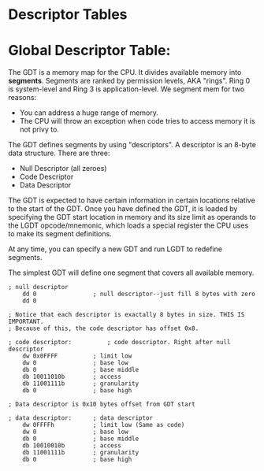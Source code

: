 Descriptor Tables
=================

Global Descriptor Table:
========================

The GDT is a memory map for the CPU.
It divides available memory into __segments__.
Segments are ranked by permission levels, AKA "rings".
Ring 0 is system-level and Ring 3 is application-level.
We segment mem for two reasons:

- You can address a huge range of memory.
- The CPU will throw an exception when code tries to access memory it is not
  privy to.


The GDT defines segments by using "descriptors".
A descriptor is an 8-byte data structure. There are three:

- Null Descriptor (all zeroes)
- Code Descriptor
- Data Descriptor

The GDT is expected to have certain information in certain locations relative
to the start of the GDT. Once you have defined the GDT, it is loaded by
specifying the GDT start location in memory and its size limit as operands to
the LGDT opcode/mnemonic, which loads a special register the CPU uses to make
its segment definitions.

At any time, you can specify a new GDT and run LGDT to redefine segments.



The simplest GDT will define one segment that covers all available memory.


    ; null descriptor 
        dd 0                ; null descriptor--just fill 8 bytes with zero
        dd 0 
     
    ; Notice that each descriptor is exactally 8 bytes in size. THIS IS IMPORTANT.
    ; Because of this, the code descriptor has offset 0x8.
     
    ; code descriptor:          ; code descriptor. Right after null descriptor
        dw 0x0FFFF          ; limit low
        dw 0                ; base low
        db 0                ; base middle
        db 10011010b        ; access
        db 11001111b        ; granularity
        db 0                ; base high
     
    ; Data descriptor is 0x10 bytes offset from GDT start
     
    ; data descriptor:      ; data descriptor
        dw 0FFFFh           ; limit low (Same as code)
        dw 0                ; base low
        db 0                ; base middle
        db 10010010b        ; access
        db 11001111b        ; granularity
        db 0                ; base high

